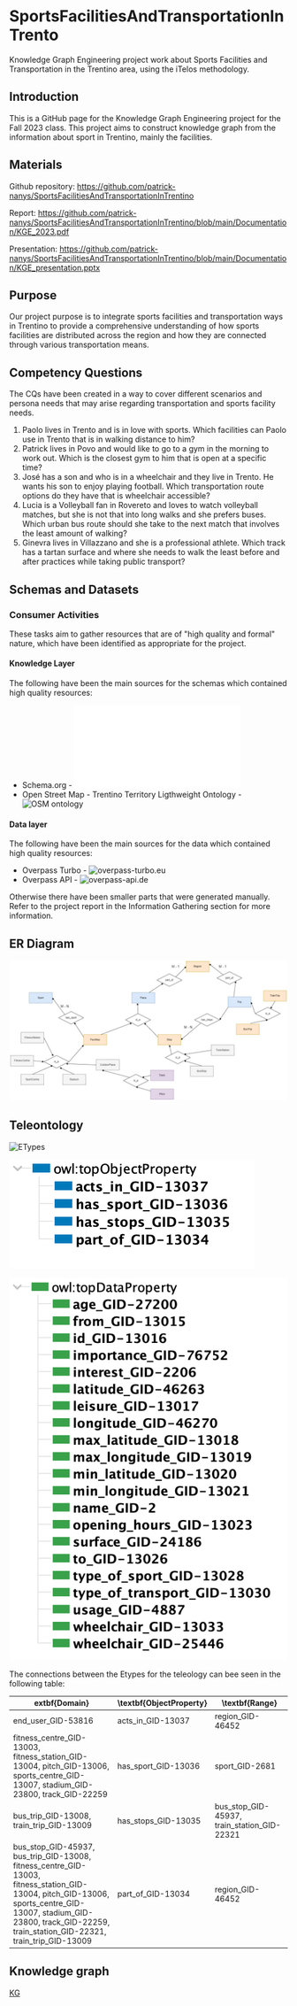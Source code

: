 # SportsFacilitiesAndTransportationInTrento
Knowledge Graph Engineering project work about Sports Facilities and Transportation in the Trentino area, using the iTelos methodology.

## Introduction

This is a GitHub page for the Knowledge Graph Engineering project for the Fall 2023 class. This project aims to construct knowledge graph from the information about sport in Trentino, mainly the facilities.

## Materials

Github repository: https://github.com/patrick-nanys/SportsFacilitiesAndTransportationInTrentino

Report: https://github.com/patrick-nanys/SportsFacilitiesAndTransportationInTrentino/blob/main/Documentation/KGE_2023.pdf

Presentation: https://github.com/patrick-nanys/SportsFacilitiesAndTransportationInTrentino/blob/main/Documentation/KGE_presentation.pptx


## Purpose

Our project purpose is to integrate sports facilities and transportation ways in Trentino to provide a comprehensive understanding of how sports facilities are distributed across the region and how they are connected through various transportation means. 

## Competency Questions

The CQs have been created in a way to cover different scenarios and persona needs that may arise regarding transportation and sports facility needs.

1. Paolo lives in Trento and is in love with sports. Which facilities can Paolo use in Trento that is in walking distance to him?
2. Patrick lives in Povo and would like to go to a gym in the morning to work out. Which is the closest gym to him that is open at a specific time?
3. José has a son and who is in a wheelchair and they live in Trento. He wants his son to enjoy playing football. Which transportation route options do they have that is wheelchair accessible?
4. Lucia is a Volleyball fan in Rovereto and loves to watch volleyball matches, but she is not that into long walks and she prefers buses. Which urban bus route should she take to the next match that involves the least amount of walking?
5. Ginevra lives in Villazzano and she is a professional athlete. Which track has a tartan surface and where she needs to walk the least before and after practices while taking public transport?

## Schemas and Datasets

### Consumer Activities

These tasks aim to gather resources that are of "high quality and formal" nature, which have been identified as appropriate for the project.

#### Knowledge Layer

The following have been the main sources for the schemas which contained high quality resources:
- Schema.org - ![schema.org](schema.org)
- Open Street Map - Trentino Territory Ligthweight Ontology - ![OSM ontology](https://datascientiafoundation.github.io/LiveKnowledge/datasets/osm-lightweight-ontology/)

#### Data layer

The following have been the main sources for the data which contained high quality resources:
- Overpass Turbo - ![overpass-turbo.eu](https://overpass-turbo.eu)
- Overpass API - ![overpass-api.de](https://overpass-api.de)

Otherwise there have been smaller parts that were generated manually. Refer to the project report in the Information Gathering section for more information.

## ER Diagram

![ER Diagram](webpage/ER.jpeg)

## Teleontology

![ETypes](webpage/teleontolgy.png)

![Object Properties](webpage/teleology_object_properties.png)

![Data Properties](webpage/teleology_data_properties.png)

The connections between the Etypes for the teleology can bee seen in the following table:

| extbf{Domain}                                                                                                                                                                                                                             | \textbf{ObjectProperty} | \textbf{Range}                                  |
|-------------------------------------------------------------------------------------------------------------------------------------------------------------------------------------------------------------------------------------------|-------------------------|-------------------------------------------------|
| end\_user\_GID-53816                                                                                                                                                                                                                      | acts\_in\_GID-13037     | region\_GID-46452                               |
| fitness\_centre\_GID-13003, fitness\_station\_GID-13004, pitch\_GID-13006, sports\_centre\_GID-13007, stadium\_GID-23800, track\_GID-22259                                                                                                | has\_sport\_GID-13036   | sport\_GID-2681                                 |
| bus\_trip\_GID-13008, train\_trip\_GID-13009                                                                                                                                                                                              | has\_stops\_GID-13035   | bus\_stop\_GID-45937, train\_station\_GID-22321 |
| bus\_stop\_GID-45937, bus\_trip\_GID-13008, fitness\_centre\_GID-13003, fitness\_station\_GID-13004, pitch\_GID-13006, sports\_centre\_GID-13007, stadium\_GID-23800, track\_GID-22259, train\_station\_GID-22321, train\_trip\_GID-13009 | part\_of\_GID-13034     | region\_GID-46452                               |


## Knowledge graph

[KG](https://github.com/patrick-nanys/SportsFacilitiesAndTransportationInTrentino/tree/main/Phase%205%20-%20Data%20Definition)


